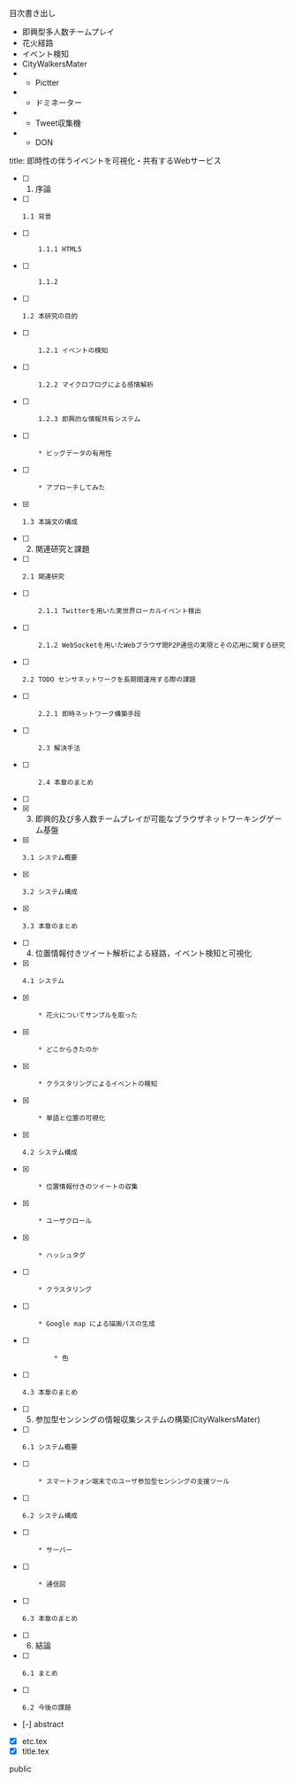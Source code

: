 目次書き出し

* 即興型多人数チームプレイ
* 花火経路
* イベント検知
* CityWalkersMater
* - Pictter
* - ドミネーター
* - Tweet収集機
* - DON

title: 即時性の伴うイベントを可視化・共有するWebサービス
- [ ] 1. 序論
- [ ]     1.1 背景
- [ ]         1.1.1 HTML5
- [ ]         1.1.2 
- [ ]     1.2 本研究の目的
- [ ]         1.2.1 イベントの検知
- [ ]         1.2.2 マイクロブログによる感情解析
- [ ]         1.2.3 即興的な情報共有システム
- [ ]         * ビッグデータの有用性
- [ ]         * アプローチしてみた
- [x]     1.3 本論文の構成

- [ ] 2. 関連研究と課題
- [ ]     2.1 関連研究
- [ ]         2.1.1 Twitterを用いた実世界ローカルイベント検出
- [ ]         2.1.2 WebSocketを用いたWebブラウザ間P2P通信の実現とその応用に関する研究
- [ ]     2.2 TODO センサネットワークを長期間運用する際の課題
- [ ]         2.2.1 即時ネットワーク構築手段
- [ ]         2.3 解決手法
- [ ]         2.4 本章のまとめ
- [ ] 

- [x] 3. 即興的及び多人数チームプレイが可能なブラウザネットワーキングゲーム基盤
- [x]     3.1 システム概要
- [x]     3.2 システム構成
- [x]     3.3 本章のまとめ

- [ ] 4. 位置情報付きツイート解析による経路，イベント検知と可視化
- [x]     4.1 システム
- [x]         * 花火についてサンプルを取った
- [x]         * どこからきたのか
- [x]         * クラスタリングによるイベントの検知
- [x]         * 単語と位置の可視化
- [x]     4.2 システム構成
- [x]         * 位置情報付きのツイートの収集
- [x]         * ユーザクロール
- [x]         * ハッシュタグ
- [ ]         * クラスタリング
- [ ]         * Google map による描画パスの生成
- [ ]             * 色
- [ ]     4.3 本章のまとめ

- [ ] 5. 参加型センシングの情報収集システムの構築(CityWalkersMater)
- [ ]     6.1 システム概要
- [ ]         * スマートフォン端末でのユーザ参加型センシングの支援ツール
- [ ]     6.2 システム構成
- [ ]         * サーバー
- [ ]         * 通信図
- [ ]     6.3 本章のまとめ

- [ ] 6. 結論
- [ ]     6.1 まとめ
- [ ]     6.2 今後の課題

- [-] abstract
- [x] etc.tex
- [x] title.tex

public

